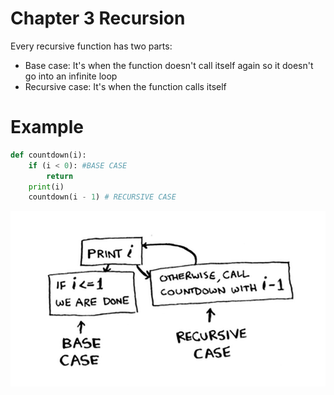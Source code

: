 # Chapter 3 Recursion 

Every recursive function has two parts:

* Base case: It's when the function doesn't call itself again so it doesn't go into an infinite loop
* Recursive case: It's when the function calls itself

# Example
```python
def countdown(i):
    if (i < 0): #BASE CASE
        return
    print(i)
    countdown(i - 1) # RECURSIVE CASE
```


![Recursion image](recursion.png)
